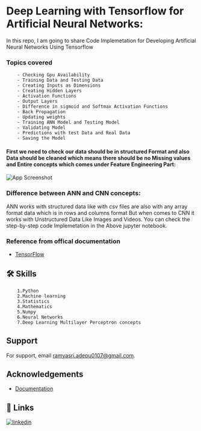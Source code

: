 
# Deep Learning with Tensorflow for Artificial Neural Networks:

In this repo, I am going to share Code Implemetation for Developing Artificial Neural Networks Using Tensorflow


### Topics covered 

        - Checking Gpu Availability
        - Training Data and Testing Data 
        - Creating Inputs as Dimensions 
        - Creating Hidden Layers 
        - Activation Functions 
        - Output Layers 
        - Difference in sigmoid and Softmax Activation Functions
        - Back Propagation 
        - Updating weights 
        - Training ANN Model and Testing Model 
        - Validating Model 
        - Predictions with test Data and Real Data 
        - Saving the Model



#### First we need to check our data should be in structured Format and also Data should be cleaned which means there should be no Missing values and Entire concepts which comes under Feature Engineering Part:


![App Screenshot](https://miro.medium.com/v2/resize:fit:720/format:webp/1*4PQOnabj78avPB2Mikk5GQ.jpeg)



### Difference between ANN and CNN concepts:

ANN works with structured data like with csv files are also with any array format data which is in rows and columns format But when comes to CNN it works with Unstructured Data Like Images and Videos.
You can check the step-by-step code Implemetation in the Above jupyter notebook.

### Reference from offical documentation 

- [TensorFlow](https://www.tensorflow.org/)


## 🛠 Skills

        1.Python 
        2.Machine learning 
        3.Statistics
        4.Mathematics
        5.Numpy 
        6.Neural Networks
        7.Deep Learning Multilayer Perceptron concepts 
    


## Support

For support, email ramyasri.adepu0107@gmail.com.


## Acknowledgements

 - [Documentation](https://www.tensorflow.org/overview)


## 🔗 Links

[![linkedin](https://img.shields.io/badge/linkedin-0A66C2?style=for-the-badge&logo=linkedin&logoColor=white)](https://www.linkedin.com/in/ramyasri-adepu-a30958166/)
